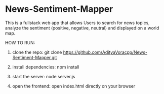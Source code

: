 # News-Sentiment-Mapper
This is a fullstack web app that allows Users to search for news topics, analyze the sentiment (positive, negative, neutral) and displayed on a world map.

HOW TO RUN:
1) clone the repo:
git clone https://github.com/AdityaVoracpp/News-Sentiment-Mapper.git

2) install dependencies:
   npm install

3) start the server:
   node server.js

4) open the frontend:
   open index.html directly on your browser

